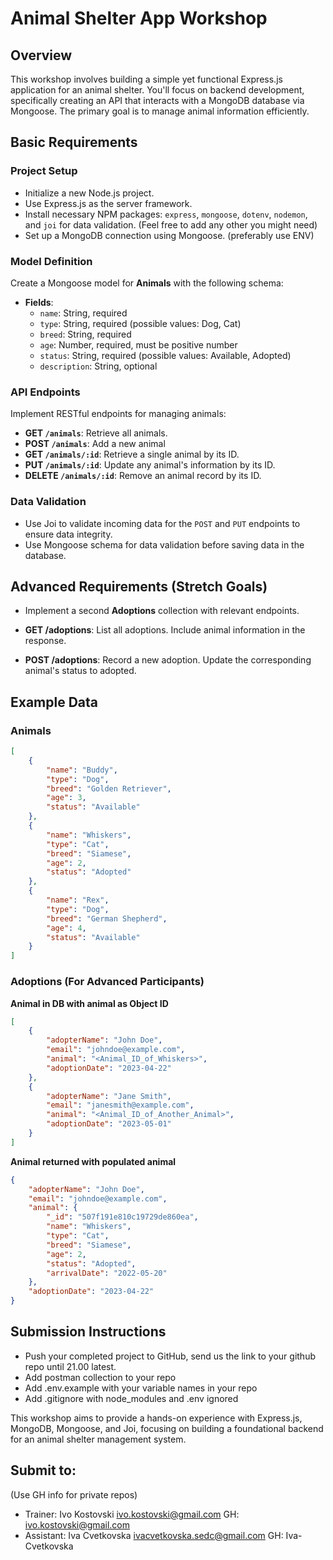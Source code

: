 # Animal Shelter App Workshop

## Overview

This workshop involves building a simple yet functional Express.js application for an animal shelter. You'll focus on backend development, specifically creating an API that interacts with a MongoDB database via Mongoose. The primary goal is to manage animal information efficiently.

## Basic Requirements

### Project Setup

- Initialize a new Node.js project.
- Use Express.js as the server framework.
- Install necessary NPM packages: `express`, `mongoose`, `dotenv`, `nodemon`, and `joi` for data validation. (Feel free to add any other you might need)
- Set up a MongoDB connection using Mongoose. (preferably use ENV)

### Model Definition

Create a Mongoose model for **Animals** with the following schema:

- **Fields**:
  - `name`: String, required
  - `type`: String, required (possible values: Dog, Cat)
  - `breed`: String, required
  - `age`: Number, required, must be positive number
  - `status`: String, required (possible values: Available, Adopted)
  - `description`: String, optional

### API Endpoints

Implement RESTful endpoints for managing animals:

- **GET `/animals`**: Retrieve all animals.
- **POST `/animals`**: Add a new animal
- **GET `/animals/:id`**: Retrieve a single animal by its ID.
- **PUT `/animals/:id`**: Update any animal's information by its ID.
- **DELETE `/animals/:id`**: Remove an animal record by its ID.

### Data Validation

- Use Joi to validate incoming data for the `POST` and `PUT` endpoints to ensure data integrity.
- Use Mongoose schema for data validation before saving data in the database.

## Advanced Requirements (Stretch Goals)

- Implement a second **Adoptions** collection with relevant endpoints.

- **GET /adoptions**: List all adoptions. Include animal information in the response.
- **POST /adoptions**: Record a new adoption. Update the corresponding animal's status to adopted.

## Example Data

### Animals

```json
[
	{
		"name": "Buddy",
		"type": "Dog",
		"breed": "Golden Retriever",
		"age": 3,
		"status": "Available"
	},
	{
		"name": "Whiskers",
		"type": "Cat",
		"breed": "Siamese",
		"age": 2,
		"status": "Adopted"
	},
	{
		"name": "Rex",
		"type": "Dog",
		"breed": "German Shepherd",
		"age": 4,
		"status": "Available"
	}
]
```

### Adoptions (For Advanced Participants)

**Animal in DB with animal as Object ID**

```json
[
	{
		"adopterName": "John Doe",
		"email": "johndoe@example.com",
		"animal": "<Animal_ID_of_Whiskers>",
		"adoptionDate": "2023-04-22"
	},
	{
		"adopterName": "Jane Smith",
		"email": "janesmith@example.com",
		"animal": "<Animal_ID_of_Another_Animal>",
		"adoptionDate": "2023-05-01"
	}
]
```

**Animal returned with populated animal**

```json
{
	"adopterName": "John Doe",
	"email": "johndoe@example.com",
	"animal": {
		"_id": "507f191e810c19729de860ea",
		"name": "Whiskers",
		"type": "Cat",
		"breed": "Siamese",
		"age": 2,
		"status": "Adopted",
		"arrivalDate": "2022-05-20"
	},
	"adoptionDate": "2023-04-22"
}
```

## Submission Instructions

- Push your completed project to GitHub, send us the link to your github repo until 21.00 latest.
- Add postman collection to your repo
- Add .env.example with your variable names in your repo
- Add .gitignore with node_modules and .env ignored

This workshop aims to provide a hands-on experience with Express.js, MongoDB, Mongoose, and Joi, focusing on building a foundational backend for an animal shelter management system.

## Submit to:
(Use GH info for private repos)
- Trainer: Ivo Kostovski ivo.kostovski@gmail.com GH: ivo.kostovski@gmail.com
- Assistant: Iva Cvetkovska ivacvetkovska.sedc@gmail.com GH: Iva-Cvetkovska
